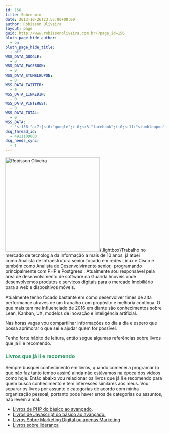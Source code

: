 ```yaml
---
id: 156
title: Sobre mim
date: 2013-10-26T23:55:00+00:00
author: Robisson Oliveira
layout: page
guid: http://www.robissonoliveira.com.br/?page_id=156
bluth_page_hide_author:
  - on
bluth_page_hide_title:
  - off
WSS_DATA_GOOGLE:
  - 0
WSS_DATA_FACEBOOK:
  - 0
WSS_DATA_STUMBLEUPON:
  - 0
WSS_DATA_TWITTER:
  - 0
WSS_DATA_LINKEDIN:
  - 0
WSS_DATA_PINTEREST:
  - 0
WSS_DATA_TOTAL:
  - 0
WSS_DATA:
  - 's:138:"a:7:{s:6:"google";i:0;s:8:"facebook";i:0;s:11:"stumbleupon";i:0;s:7:"twitter";i:0;s:8:"linkedin";i:0;s:9:"pinterest";i:0;s:5:"total";i:0;}";'
dsq_thread_id:
  - 4911109803
dsq_needs_sync:
  - 1
---
```

[<img class="wp-image-897 size-medium alignright" src="https://www.robissonoliveira.com.br/wp-content/uploads/2016/07/perfil-300x300.jpg" alt="Robisson Oliveira" width="300" height="300" />](https://www.robissonoliveira.com.br/wp-content/uploads/2016/07/perfil.jpg){.lightbox}Trabalho no mercado de tecnologia da informação a mais de 10 anos, já atuei como Analista de Infraestrutura senior focado em redes Linux e Cisco e também como Analista de Desenvolvimento senior,  programando principalmente com PHP e Postgrees . Atualmente sou responsável pela área de desenvolvimento de software na Guarida Imóveis onde desenvolvemos produtos e serviços digitais para o mercado Imobiliário para a web e dispositivos móveis.

Atualmente tenho focado bastante em como desenvolver times de alta performance através de um trabalho com propósito e melhoria contínua. O que mais tem me influenciado de 2016 em diante são conhecimentos sobre Lean, Kanban, UX, modelos de inovação e inteligência artificial.

Nas horas vagas vou compartilhar informações do dia a dia e espero que possa aprimorar o que sei e ajudar quem for possível.

Tenho forte hábito de leitura, então segue algumas referências sobre livros que já li e recomendo.

### 

### **<span style="color: #339966;">Livros que já li e recomendo</span>**

Sempre busquei conhecimento em livros, quando comecei a programar (o que não faz tanto tempo assim) ainda não estávamos na época dos videos como hoje. Então abaixo vou relacionar os livros que já li e recomendo para quem busca conhecimento e tem interesses similares aos meus. Vou separar os livros por assunto e categorias de acordo com minha organização pessoal, portanto pode haver erros de categorias ou assuntos, não levem a mal.

  * [Livros de PHP do básico ao avançado](http://www.robissonoliveira.com.br/livros-recomendados/livros-php-basico-avancado-ja-li-recomendo).
  * [Livros de Javascript do básico ao avançado.](http://www.robissonoliveira.com.br/livros-recomendados/livros-de-javascript-que-ja-li-e-recomendo "Livros de Javascript que já li e recomendo")
  * [Livros Sobre Marketing Digital ou apenas Marketing](http://www.robissonoliveira.com.br/livros-recomendados/livros-de-marketing-digital-que-ja-li-e-recomendo "Livros de Marketing Digital que já li e recomendo")
  * [Livros sobre liderança](http://www.robissonoliveira.com.br/livros-recomendados/livros-sobre-lideranca-que-ja-li-e-recomendo "Livros sobre liderança que já li e recomendo")